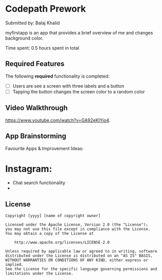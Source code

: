 # Codepath Prework

Submitted by: Balaj Khalid

myfirstapp is an app that provides a brief overview of me and changes background color.

Time spent: 0.5 hours spent in total

## Required Features

The following **required** functionality is completed:

- [ ] Users are see a screen with three labels and a button
- [ ] Tapping the button changes the screen color to a random color
 
## Video Walkthrough

https://www.youtube.com/watch?v=GA92eKlYio4.

## App Brainstorming

Favourite Apps & Improvement Ideas:

# Instagram:
- Chat search functionality
- 

## License

    Copyright [yyyy] [name of copyright owner]

    Licensed under the Apache License, Version 2.0 (the "License");
    you may not use this file except in compliance with the License.
    You may obtain a copy of the License at

        http://www.apache.org/licenses/LICENSE-2.0

    Unless required by applicable law or agreed to in writing, software
    distributed under the License is distributed on an "AS IS" BASIS,
    WITHOUT WARRANTIES OR CONDITIONS OF ANY KIND, either express or implied.
    See the License for the specific language governing permissions and
    limitations under the License.
